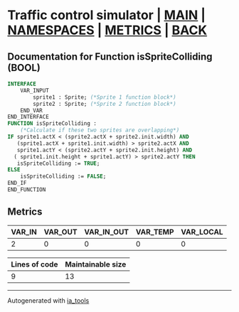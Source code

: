 # Traffic control simulator | [MAIN] | [NAMESPACES] | [METRICS] | [BACK]  

## Documentation for Function isSpriteColliding (BOOL)  

```pascal
INTERFACE
    VAR_INPUT
        sprite1 : Sprite; (*Sprite 1 function block*)
        sprite2 : Sprite; (*Sprite 2 function block*)
    END_VAR
END_INTERFACE
FUNCTION isSpriteColliding :
    (*Calculate if these two sprites are overlapping*)
IF sprite1.actX < (sprite2.actX + sprite2.init.width) AND
   (sprite1.actX + sprite1.init.width) > sprite2.actX AND
   sprite1.actY < (sprite2.actY + sprite2.init.height) AND
  ( sprite1.init.height + sprite1.actY) > sprite2.actY THEN
   isSpriteColliding := TRUE;
ELSE
	isSpriteColliding := FALSE;
END_IF
END_FUNCTION
```

## Metrics  

| VAR_IN | VAR_OUT | VAR_IN_OUT | VAR_TEMP | VAR_LOCAL |
| ------ | ------- | ---------- | --------- | -------- |
| 2 | 0 | 0 | 0 | 0 |  

| Lines of code | Maintainable size |
| ------------- | ----------------- |
| 9 | 13 |

---
Autogenerated with [ia_tools](https://github.com/tkucic/ia_tools)  

[MAIN]: ../../../../index_st.md
[NAMESPACES]: ../../nsList_st.md
[METRICS]: ../../../metrics_st.md
[BACK]: ../nsMain_st.md
